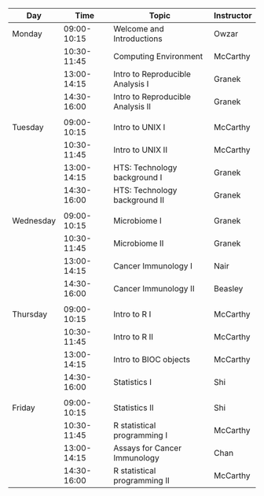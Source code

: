| Day       | Time        | Topic                             | Instructor |
|-----------|-------------|-----------------------------------|------------|
| Monday    | 09:00-10:15 | Welcome and Introductions         | Owzar      |
|           | 10:30-11:45 | Computing Environment             | McCarthy   |
|           | 13:00-14:15 | Intro to Reproducible Analysis I  | Granek     |
|           | 14:30-16:00 | Intro to Reproducible Analysis II | Granek     |
|           |             |                                   |            |
| Tuesday   | 09:00-10:15 | Intro to UNIX I                   | McCarthy   |
|           | 10:30-11:45 | Intro to UNIX II                  | McCarthy   |
|           | 13:00-14:15 | HTS: Technology background I      | Granek     |
|           | 14:30-16:00 | HTS: Technology background II     | Granek     |
|           |             |                                   |            |
| Wednesday | 09:00-10:15 | Microbiome I                      | Granek     |
|           | 10:30-11:45 | Microbiome II                     | Granek     |
|           | 13:00-14:15 | Cancer Immunology I               | Nair       |
|           | 14:30-16:00 | Cancer Immunology II              | Beasley    |
|           |             |                                   |            |
| Thursday  | 09:00-10:15 | Intro to R I                      | McCarthy   |
|           | 10:30-11:45 | Intro to R II                     | McCarthy   |
|           | 13:00-14:15 | Intro to BIOC objects             | McCarthy   |
|           | 14:30-16:00 | Statistics I                      | Shi        |
|           |             |                                   |            |
| Friday    | 09:00-10:15 | Statistics II                     | Shi        |
|           | 10:30-11:45 | R statistical programming I       | McCarthy   |
|           | 13:00-14:15 | Assays for Cancer Immunology      | Chan       |
|           | 14:30-16:00 | R statistical programming II      | McCarthy   |
